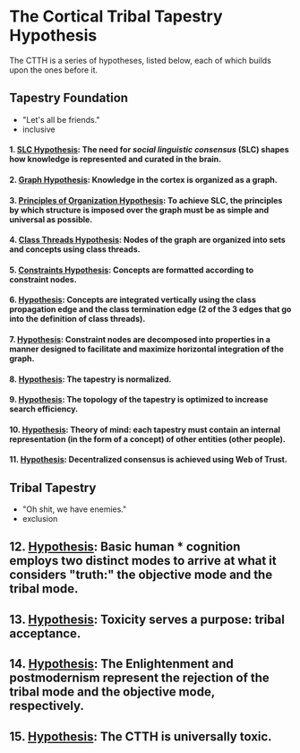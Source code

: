 # The Cortical Tribal Tapestry Hypothesis

The CTTH is a series of hypotheses, listed below, each of which builds upon the ones before it.

## Tapestry Foundation

- "Let's all be friends."
- inclusive

#### 1. [SLC Hypothesis](https://github.com/wds4/tribal-tapestry/blob/main/essays/bookJustification/hypotheses/socialLinguisticConsensusHypothesis.md): The need for *social linguistic consensus* (SLC) shapes how knowledge is represented and curated in the brain.

#### 2. [Graph Hypothesis](https://github.com/wds4/tribal-tapestry/blob/main/essays/bookJustification/hypotheses/graphHypothesis.md): Knowledge in the cortex is organized as a graph.

#### 3. [Principles of Organization Hypothesis](https://github.com/wds4/tribal-tapestry/blob/main/essays/bookJustification/hypotheses/principlesOfOrganization.md): To achieve SLC, the principles by which structure is imposed over the graph must be as simple and universal as possible.

#### 4. [Class Threads Hypothesis](https://github.com/wds4/tribal-tapestry/blob/main/essays/bookJustification/hypotheses/classThreadsHypothesis.md): Nodes of the graph are organized into sets and concepts using class threads.

#### 5. [Constraints Hypothesis](https://github.com/wds4/tribal-tapestry/blob/main/essays/bookJustification/hypotheses/constraints.md): Concepts are formatted according to constraint nodes.

#### 6. [Hypothesis](https://github.com/wds4/tribal-tapestry/blob/main/essays/bookJustification/hypotheses/.md): Concepts are integrated vertically using the class propagation edge and the class termination edge (2 of the 3 edges that go into the definition of class threads).

#### 7. [Hypothesis](https://github.com/wds4/tribal-tapestry/blob/main/essays/bookJustification/hypotheses/.md): Constraint nodes are decomposed into properties in a manner designed to facilitate and maximize horizontal integration of the graph.

#### 8. [Hypothesis](https://github.com/wds4/tribal-tapestry/blob/main/essays/bookJustification/hypotheses/.md): The tapestry is normalized.

#### 9. [Hypothesis](https://github.com/wds4/tribal-tapestry/blob/main/essays/bookJustification/hypotheses/.md): The topology of the tapestry is optimized to increase search efficiency.

#### 10. [Hypothesis](https://github.com/wds4/tribal-tapestry/blob/main/essays/bookJustification/hypotheses/.md): Theory of mind: each tapestry must contain an internal representation (in the form of a concept) of other entities (other people).

#### 11. [Hypothesis](https://github.com/wds4/tribal-tapestry/blob/main/essays/bookJustification/hypotheses/.md): Decentralized consensus is achieved using Web of Trust.

## Tribal Tapestry 

- "Oh shit, we have enemies."
- exclusion

## 12. [Hypothesis](https://github.com/wds4/tribal-tapestry/blob/main/essays/bookJustification/hypotheses/.md): Basic human * cognition employs two distinct modes to arrive at what it considers "truth:" the objective mode and the tribal mode.

## 13. [Hypothesis](https://github.com/wds4/tribal-tapestry/blob/main/essays/bookJustification/hypotheses/.md): Toxicity serves a purpose: tribal acceptance.

## 14. [Hypothesis](https://github.com/wds4/tribal-tapestry/blob/main/essays/bookJustification/hypotheses/.md): The Enlightenment and postmodernism represent the rejection of the tribal mode and the objective mode, respectively.

## 15. [Hypothesis](https://github.com/wds4/tribal-tapestry/blob/main/essays/bookJustification/hypotheses/.md): The CTTH is universally toxic.




